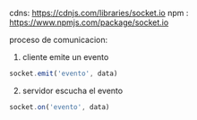 cdns: https://cdnjs.com/libraries/socket.io
npm : https://www.npmjs.com/package/socket.io 

proceso de comunicacion:

1. cliente emite un evento 
```js 
socket.emit('evento', data)
```

2. servidor escucha el evento
```js 
socket.on('evento', data)
```